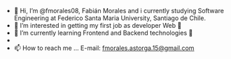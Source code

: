 - 👋 Hi, I’m @fmorales08, Fabián Morales and i currently studying Software Engineering at Federico Santa Maria University, Santiago de Chile. 
- 👀 I’m interested in getting my first job as  developer Web :raised_hands:
- 🌱 I’m currently learning Frontend and Backend technologies :muscle:
-
- 📫 How to reach me ... E-mail: fmorales.astorga.15@gmail.com

<!---
fmorales08/fmorales08 is a ✨ special ✨ repository because its `README.md` (this file) appears on your GitHub profile.
You can click the Preview link to take a look at your changes.
--->
